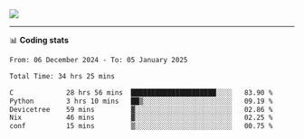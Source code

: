 <picture>
  <source
  srcset="https://github-readme-stats.vercel.app/api?username=sant0s12&show_icons=true&theme=dark"
  media="(prefers-color-scheme: dark)"
  />
  <source
  srcset="https://github-readme-stats.vercel.app/api?username=sant0s12&show_icons=true"
  media="(prefers-color-scheme: light)"
  />
  <img src="https://github-readme-stats.vercel.app/api?username=sant0s12&show_icons=true" />
</picture>

---

📊 **Coding stats**

<!--START_SECTION:waka-->

```txt
From: 06 December 2024 - To: 05 January 2025

Total Time: 34 hrs 25 mins

C             28 hrs 56 mins  █████████████████████░░░░   83.90 %
Python        3 hrs 10 mins   ██▒░░░░░░░░░░░░░░░░░░░░░░   09.19 %
Devicetree    59 mins         ▓░░░░░░░░░░░░░░░░░░░░░░░░   02.86 %
Nix           46 mins         ▓░░░░░░░░░░░░░░░░░░░░░░░░   02.25 %
conf          15 mins         ▒░░░░░░░░░░░░░░░░░░░░░░░░   00.75 %
```

<!--END_SECTION:waka-->
